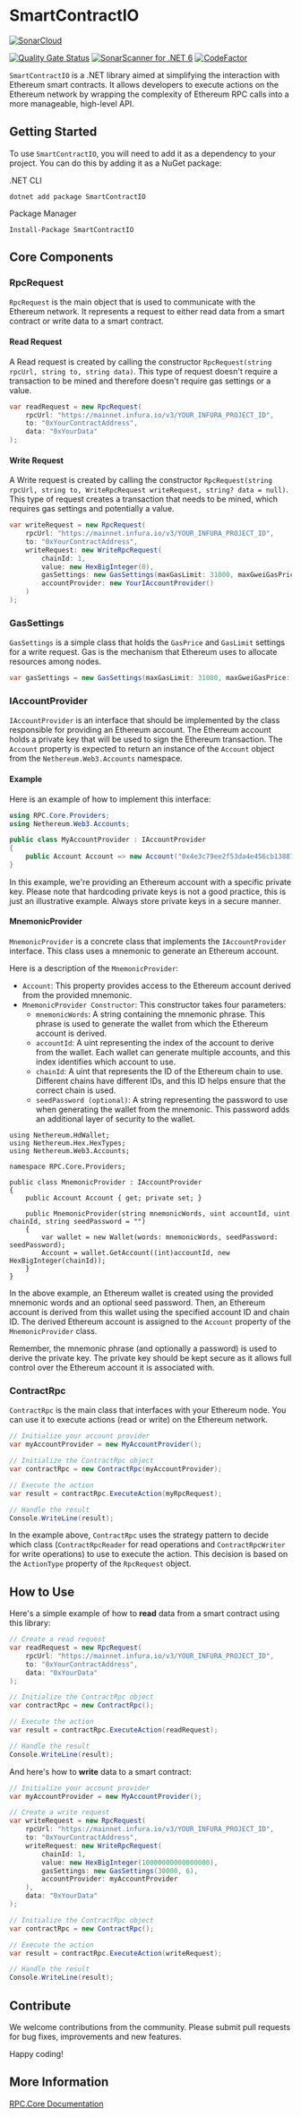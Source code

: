 # SmartContractIO

[![SonarCloud](https://sonarcloud.io/images/project_badges/sonarcloud-white.svg)](https://sonarcloud.io/summary/new_code?id=The-Poolz_RPCToolkit)

[![Quality Gate Status](https://sonarcloud.io/api/project_badges/measure?project=The-Poolz_RPCToolkit&metric=alert_status&token=2eea303b94df298cfeda35ef2fb09e4d8583bdea)](https://sonarcloud.io/summary/new_code?id=The-Poolz_RPCToolkit)
[![SonarScanner for .NET 6](https://github.com/The-Poolz/RPCToolkit/actions/workflows/dotnet.yml/badge.svg)](https://github.com/The-Poolz/RPCToolkit/actions/workflows/dotnet.yml)
[![CodeFactor](https://www.codefactor.io/repository/github/the-poolz/rpctoolkit/badge?s=3c1a503d1a1a95c78bec0850d0814c40f3a2b20f)](https://www.codefactor.io/repository/github/the-poolz/rpctoolkit)

`SmartContractIO` is a .NET library aimed at simplifying the interaction with Ethereum smart contracts. It allows developers to execute actions on the Ethereum network by wrapping the complexity of Ethereum RPC calls into a more manageable, high-level API.

## Getting Started

To use `SmartContractIO`, you will need to add it as a dependency to your project. You can do this by adding it as a NuGet package:

.NET CLI
```
dotnet add package SmartContractIO
```

Package Manager
```
Install-Package SmartContractIO
```

## Core Components

### RpcRequest

`RpcRequest` is the main object that is used to communicate with the Ethereum network.
It represents a request to either read data from a smart contract or write data to a smart contract.

#### Read Request

A Read request is created by calling the constructor `RpcRequest(string rpcUrl, string to, string data)`.
This type of request doesn't require a transaction to be mined and therefore doesn't require gas settings or a value.

```csharp
var readRequest = new RpcRequest(
    rpcUrl: "https://mainnet.infura.io/v3/YOUR_INFURA_PROJECT_ID",
    to: "0xYourContractAddress",
    data: "0xYourData"
);
```

#### Write Request

A Write request is created by calling the constructor `RpcRequest(string rpcUrl, string to, WriteRpcRequest writeRequest, string? data = null)`.
This type of request creates a transaction that needs to be mined, which requires gas settings and potentially a value.

```csharp
var writeRequest = new RpcRequest(
    rpcUrl: "https://mainnet.infura.io/v3/YOUR_INFURA_PROJECT_ID",
    to: "0xYourContractAddress",
    writeRequest: new WriteRpcRequest(
        chainId: 1,
        value: new HexBigInteger(0),
        gasSettings: new GasSettings(maxGasLimit: 31000, maxGweiGasPrice: 20),
        accountProvider: new YourIAccountProvider()
    )
);
```

### GasSettings

`GasSettings` is a simple class that holds the `GasPrice` and `GasLimit` settings for a write request.
Gas is the mechanism that Ethereum uses to allocate resources among nodes.

```csharp
var gasSettings = new GasSettings(maxGasLimit: 31000, maxGweiGasPrice: 20);
```

### IAccountProvider

`IAccountProvider` is an interface that should be implemented by the class responsible for providing an Ethereum account.
The Ethereum account holds a private key that will be used to sign the Ethereum transaction.
The `Account` property is expected to return an instance of the `Account` object from the `Nethereum.Web3.Accounts` namespace.

#### Example

Here is an example of how to implement this interface:

```csharp
using RPC.Core.Providers;
using Nethereum.Web3.Accounts;

public class MyAccountProvider : IAccountProvider 
{
    public Account Account => new Account("0x4e3c79ee2f53da4e456cb13887f4a7d59488677e9e48b6fb6701832df828f7e9");
}
```

In this example, we're providing an Ethereum account with a specific private key.
Please note that hardcoding private keys is not a good practice, this is just an illustrative example.
Always store private keys in a secure manner.

#### MnemonicProvider

`MnemonicProvider` is a concrete class that implements the `IAccountProvider` interface.
This class uses a mnemonic to generate an Ethereum account.

Here is a description of the `MnemonicProvider`:

- `Account`: This property provides access to the Ethereum account derived from the provided mnemonic.
- `MnemonicProvider Constructor`: This constructor takes four parameters:
    - `mnemonicWords`: A string containing the mnemonic phrase. This phrase is used to generate the wallet from which the Ethereum account is derived.
    - `accountId`: A uint representing the index of the account to derive from the wallet. Each wallet can generate multiple accounts, and this index identifies which account to use.
    - `chainId`: A uint that represents the ID of the Ethereum chain to use. Different chains have different IDs, and this ID helps ensure that the correct chain is used.
    - `seedPassword (optional)`: A string representing the password to use when generating the wallet from the mnemonic. This password adds an additional layer of security to the wallet.

```cshapr
using Nethereum.HdWallet;
using Nethereum.Hex.HexTypes;
using Nethereum.Web3.Accounts;

namespace RPC.Core.Providers;

public class MnemonicProvider : IAccountProvider
{
    public Account Account { get; private set; }

    public MnemonicProvider(string mnemonicWords, uint accountId, uint chainId, string seedPassword = "")
    {
        var wallet = new Wallet(words: mnemonicWords, seedPassword: seedPassword);
        Account = wallet.GetAccount((int)accountId, new HexBigInteger(chainId));
    }
}
```

In the above example, an Ethereum wallet is created using the provided mnemonic words and an optional seed password.
Then, an Ethereum account is derived from this wallet using the specified account ID and chain ID.
The derived Ethereum account is assigned to the `Account` property of the `MnemonicProvider` class.

Remember, the mnemonic phrase (and optionally a password) is used to derive the private key.
The private key should be kept secure as it allows full control over the Ethereum account it is associated with.

### ContractRpc

`ContractRpc` is the main class that interfaces with your Ethereum node.
You can use it to execute actions (read or write) on the Ethereum network.

```csharp
// Initialize your account provider
var myAccountProvider = new MyAccountProvider();

// Initialize the ContractRpc object
var contractRpc = new ContractRpc(myAccountProvider);

// Execute the action
var result = contractRpc.ExecuteAction(myRpcRequest);

// Handle the result
Console.WriteLine(result);
```

In the example above, `ContractRpc` uses the strategy pattern to decide which class (`ContractRpcReader` for read operations and `ContractRpcWriter` for write operations) to use to execute the action.
This decision is based on the `ActionType` property of the `RpcRequest` object.

## How to Use

Here's a simple example of how to **read** data from a smart contract using this library:

```csharp
// Create a read request
var readRequest = new RpcRequest(
    rpcUrl: "https://mainnet.infura.io/v3/YOUR_INFURA_PROJECT_ID",
    to: "0xYourContractAddress",
    data: "0xYourData"
);

// Initialize the ContractRpc object
var contractRpc = new ContractRpc();

// Execute the action
var result = contractRpc.ExecuteAction(readRequest);

// Handle the result
Console.WriteLine(result);
```

And here's how to **write** data to a smart contract:

```csharp
// Initialize your account provider
var myAccountProvider = new MyAccountProvider();

// Create a write request
var writeRequest = new RpcRequest(
    rpcUrl: "https://mainnet.infura.io/v3/YOUR_INFURA_PROJECT_ID",
    to: "0xYourContractAddress",
    writeRequest: new WriteRpcRequest(
        chainId: 1,
        value: new HexBigInteger(10000000000000000),
        gasSettings: new GasSettings(30000, 6),
        accountProvider: myAccountProvider
    ),
    data: "0xYourData"
);

// Initialize the ContractRpc object
var contractRpc = new ContractRpc();

// Execute the action
var result = contractRpc.ExecuteAction(writeRequest);

// Handle the result
Console.WriteLine(result);
```

## Contribute

We welcome contributions from the community. Please submit pull requests for bug fixes, improvements and new features.

Happy coding!

## More Information
[RPC.Core Documentation](https://github.com/The-Poolz/RPCToolkit/blob/master/src/RPC.Core/README.md)

